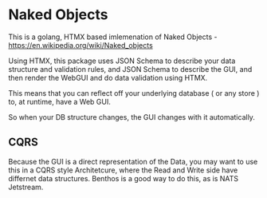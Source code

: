 # Naked Objects

This is a golang, HTMX based imlemenation of Naked Objects - https://en.wikipedia.org/wiki/Naked_objects

Using HTMX, this package uses JSON Schema to describe your data structure and validation rules, and JSON Schema to describe the GUI, and then render the WebGUI and do data validation using HTMX.

This means that you can reflect off your underlying database ( or any store ) to, at runtime, have a Web GUI.

So when your DB structure changes, the GUI changes with it automatically.

## CQRS

Because the GUI is a direct representation of the Data, you may want to use this in a CQRS style Architetcure, where the Read and Write side have differnet data structures. Benthos is a good way to do this, as is NATS Jetstream.

